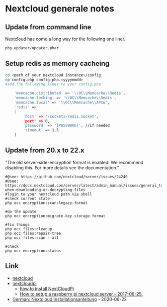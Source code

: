 # Nextcloud generale notes

## Update from command line

Nextcloud has come a long way for the following one liner.

```bash
php updater/updater.phar
```

## Setup redis as memory cacheing

```bash
cd <path of your nextcloud instance>/config
cp config.php config.php.<yyyymmdd>
#add the following lines to your config.php

    'memcache.distributed' => '\\OC\\Memcache\\Redis',
    'memcache.locking' => '\\OC\\Memcache\\Redis',
    'memcache.local' => '\\OC\\Memcache\\APCu',
    'redis' =>
    [
        'host' => '/sockets/redis.socket',
        'port' => 0,
        'password' => '[PASSWORD]', //if needed
        'timeout' => 1.5
    ]
```

## Update from 20.x to 22.x

"The old server-side-encryption format is enabled. We recommend disabling this. For more details see the documentation."

```
#@see: https://github.com/nextcloud/server/issues/24240
#@see: https://docs.nextcloud.com/server/latest/admin_manual/issues/general_troubleshooting.html#problems-when-downloading-or-decrypting-files
#login to your nextcloud path via shell
#check current state
php occ encryption:scan:legacy-format

#do the update
php occ encryption:migrate-key-storage-format

#fix things
php occ files:cleanup
php occ files:repair-tree
php occ files:scan --all

#check
php occ encryption:status
```

## Link

* [nextcloud](https://nextcloud.com/)
* [nextcloudpi](https://ownyourbits.com/nextcloudpi/)
    * [how to install NextCloudPi](https://github.com/nextcloud/nextcloudpi/wiki/How-to-install-NextCloudPi)
    * [How to setup a raspberry pi nextcloud server - 2017-06-25.](https://pimylifeup.com/raspberry-pi-nextcloud-server/)
* [German: Nextcloud Installationsanleitung](https://www.c-rieger.de/nextcloud-installationsanleitung/) - 2020-06-22

